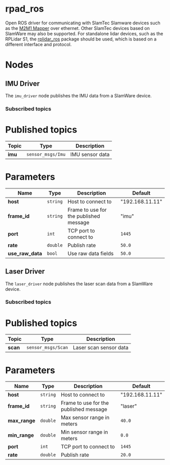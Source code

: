 # rpad_ros
Open ROS driver for communicating with SlamTec Slamware devices such as the
[M2M1 Mapper](https://www.slamtec.com/en/Lidar/Mapper) over ethernet.  Other
SlamTec devices based on SlamWare may also be supported.  For standalone lidar
devices, such as the RPLidar S1, the 
[rplidar_ros](https://github.com/Slamtec/rplidar_ros) package should be used,
which is based on a different interface and protocol.

# Nodes

## IMU Driver

The `imu_driver` node publishes the IMU data from a SlamWare device.

### Subscribed topics

# Published topics

| Topic  | Type | Description | 
|-----|----|----|
| **imu** | `sensor_msgs/Imu` | IMU sensor data |

# Parameters

| Name  | Type | Description | Default |
|----|----|----|----|
| **host**| `string` | Host to connect to | "192.168.11.11" |
| **frame_id** | `string` | Frame to use for the published message | "imu" |
| **port**| `int` | TCP port to connect to | `1445` |
| **rate**| `double` | Publish rate | `50.0` |
| **use_raw_data**| `bool` | Use raw data fields | `50.0` |

## Laser Driver

The `laser_driver` node publishes the laser scan data from a SlamWare device.

### Subscribed topics

# Published topics

| Topic  | Type | Description | 
|-----|----|----|
| **scan** | `sensor_msgs/Scan` | Laser scan sensor data |

# Parameters

| Name  | Type | Description | Default |
|----|----|----|----|
| **host**| `string` | Host to connect to | "192.168.11.11" |
| **frame_id** | `string` | Frame to use for the published message | "laser" |
| **max_range** | `double` | Max sensor range in meters | `40.0` |
| **min_range** | `double` | Min sensor range in meters | `0.0` |
| **port**| `int` | TCP port to connect to | `1445` |
| **rate**| `double` | Publish rate | `20.0` |
